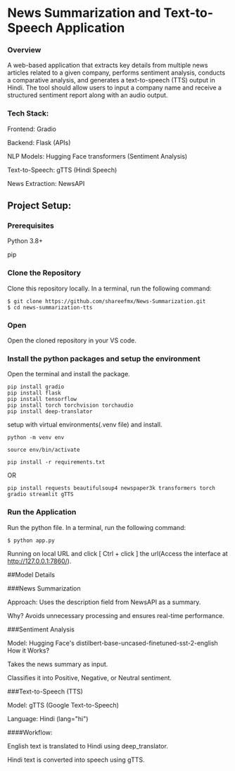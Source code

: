 # News Summarization and Text-to-Speech Application
### Overview
A web-based application that extracts key details from multiple news articles related to a given company, performs sentiment analysis, conducts a comparative analysis, and generates a text-to-speech (TTS) output in Hindi. The tool should allow users to input a company name and receive a structured sentiment report along with an audio output.

### Tech Stack:
Frontend: Gradio

Backend: Flask (APIs)

NLP Models: Hugging Face transformers (Sentiment Analysis)

Text-to-Speech: gTTS (Hindi Speech)

News Extraction: NewsAPI

## Project Setup:
### Prerequisites
Python 3.8+

pip

### Clone the Repository
Clone this repository locally. In a terminal, run the following command:

```
$ git clone https://github.com/shareefmx/News-Summarization.git
$ cd news-summarization-tts
```
### Open

Open the cloned repository in your VS code.
### Install the python packages and setup the environment

Open the terminal and install the package. 
```
pip install gradio
pip install flask
pip install tensorflow
pip install torch torchvision torchaudio
pip install deep-translator
```

setup with virtual environments(.venv file) and install.
```
python -m venv env
```
```
source env/bin/activate
```
```
pip install -r requirements.txt
```
OR
```
pip install requests beautifulsoup4 newspaper3k transformers torch gradio streamlit gTTS
```
### Run the Application 

Run the python file. In a terminal, run the following command:

```
$ python app.py
```
Running on local URL and click [ Ctrl + click ] the url(Access the interface at http://127.0.0.1:7860/).

##Model Details

###News Summarization

Approach: Uses the description field from NewsAPI as a summary.

Why? Avoids unnecessary processing and ensures real-time performance.

###Sentiment Analysis

Model: Hugging Face's distilbert-base-uncased-finetuned-sst-2-english
How it Works?

Takes the news summary as input.

Classifies it into Positive, Negative, or Neutral sentiment.

###Text-to-Speech (TTS)

Model: gTTS (Google Text-to-Speech)

Language: Hindi (lang="hi")

####Workflow:

English text is translated to Hindi using deep_translator.

Hindi text is converted into speech using gTTS.
